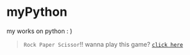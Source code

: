 # myPython
my works on python : )

> `Rock Paper Scissor`!!
> wanna play this game?
> [`click here`](https://repl.it/@mnk17arts/Rock-Paper-Scissor#rockpaperscissor.py)
>

